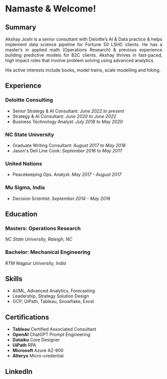 # Namaste & Welcome!

## Summary

<p style='text-align: justify;'> Akshay Joshi is a senior consultant with Deloitte’s AI & Data practice & helps implement data science pipeline for Fortune 50 LSHC clients. He has a master’s in applied math (Operations Research) & previous experience building predictive models for B2C clients. Akshay thrives in fast-paced, high impact roles that involve problem solving using advanced analytics. </p>

His active interests include books, model trains, scale modelling and hiking.

## Experience
### Deloitte Consulting
- Senior Strategy & AI Consultant: *June 2022 to present*
- Strategy & AI Consultant: *June 2020 to June 2022*
- Business Technology Analyst: *July 2018 to May 2020*

### NC State University
- Graduate Writing Consultant: *August 2017 to May 2018*
- Jason's Deli Line Cook: *September 2016 to May 2017*

### United Nations
- Peacekeeping Ops. Analyst: *May 2017 - August 2017*

### Mu Sigma, India
- Decision Scientist: *September 2014 - May 2016*

## Education
### Masters: Operations Research
*NC State University, Raleigh, NC*

### Bachelor: Mechanical Engineering
*RTM Nagpur University, India*

## Skills
-	AI/ML, Advanced Analytics, Forecasting
-	Leadership, Strategy Solution Design
-	GCP, UiPath, Tableau, Snowflake, Excel

## Certifications
- **Tableau** Certified Associated Consultant
- **OpenAI** ChatGPT Prompt Engineering
- **Dataiku** Core Designer
- **UiPath** RPA
- **Microsoft** Azure AZ-900
- **Alteryx** Micro-credential

## LinkedIn
<script src="https://platform.linkedin.com/badges/js/profile.js" async defer type="text/javascript"></script>
<div class="badge-base LI-profile-badge" data-locale="en_US" data-size="large" data-theme="dark" data-type="HORIZONTAL" data-vanity="akshaymjoshi" data-version="v1"><a class="badge-base__link LI-simple-link" href="https://www.linkedin.com/in/akshaymjoshi?trk=profile-badge"></a></div>
